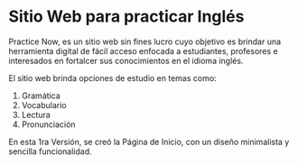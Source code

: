 # Sitio Web para practicar Inglés

Practice Now, es un sitio web sin fines lucro
cuyo objetivo es brindar una herramienta digital
de fácil acceso enfocada a estudiantes, profesores
e interesados en fortalcer sus conocimientos en el 
idioma inglés.

El sitio web brinda opciones de estudio en temas como:

1. Gramática
2. Vocabulario
3. Lectura
4. Pronunciación

En esta 1ra Versión, se creó la Página de Inicio, con un 
diseño minimalista y sencilla funcionalidad.
